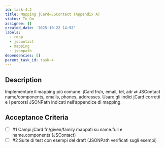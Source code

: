 ```yaml
---
id: task-4.2
title: Mapping jCard↔JSContact (Appendix A)
status: To Do
assignee: []
created_date: '2025-10-22 14:52'
labels:
  - rdap
  - jscontact
  - mapping
  - jsonpath
dependencies: []
parent_task_id: task-4
---
```


## Description

<!-- SECTION:DESCRIPTION:BEGIN -->
Implementare il mapping più comune: jCard fn/n, email, tel, adr ⇄ JSContact name/components, emails, phones, addresses.
Usare gli indici jCard corretti e i percorsi JSONPath indicati nell’appendice di mapping.
<!-- SECTION:DESCRIPTION:END -->

## Acceptance Criteria
<!-- AC:BEGIN -->
- [ ] #1 Campi jCard fn/given/family mappati su name.full e name.components (JSContact)
- [ ] #2 Suite di test con esempi del draft (JSONPath verificati sugli esempi)
<!-- AC:END -->
